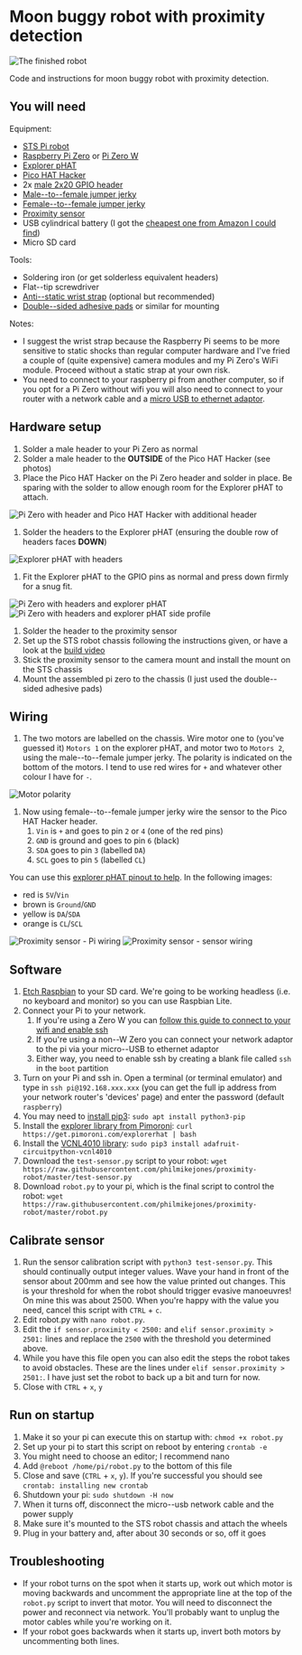 # Moon buggy robot with proximity detection

![The finished robot](robot-finished.jpeg)

Code and instructions for moon buggy robot with proximity detection.

## You will need

Equipment:

- [STS Pi robot](https://shop.pimoroni.com/products/sts-pi)
- [Raspberry Pi Zero](https://shop.pimoroni.com/products/raspberry-pi-zero) or [Pi Zero W](https://shop.pimoroni.com/products/raspberry-pi-zero-w)
- [Explorer pHAT](https://shop.pimoroni.com/products/explorer-phat)
- [Pico HAT Hacker](https://shop.pimoroni.com/products/pico-hat-hacker)
- 2x [male 2x20 GPIO header](https://shop.pimoroni.com/products/colour-coded-gpio-headers)
- [Male--to--female jumper jerky](https://shop.pimoroni.com/products/jumper-jerky-junior?variant=1076482177)
- [Female--to--female jumper jerky](https://shop.pimoroni.com/products/jumper-jerky-junior?variant=1076482185)
- [Proximity sensor](https://shop.pimoroni.com/products/vcnl4010-proximity-light-sensor)
- USB cylindrical battery (I got the [cheapest one from Amazon I could find](https://www.amazon.co.uk/gp/product/B07KY63Z3R/ref=ppx_yo_dt_b_asin_title_o00_s00?ie=UTF8&psc=1))
- Micro SD card

Tools:

- Soldering iron (or get solderless equivalent headers)
- Flat--tip screwdriver
- [Anti--static wrist strap](https://shop.pimoroni.com/products/anti-static-wrist-strap) (optional but recommended)
- [Double--sided adhesive pads](https://www.amazon.co.uk/Sellotape-Permanent-Double-Sided-Sticky/dp/B004OHT7LS/ref=sxbs_bbp_recs_sx_w_p_v1?keywords=adhesive+pads&pd_rd_i=B004OHT7LS&pd_rd_r=20044f5f-d219-4ed1-9727-8bbff4120d2b&pd_rd_w=4boMm&pd_rd_wg=e2PTD&pf_rd_p=e6692ec6-496f-4aae-9035-49021365f38d&pf_rd_r=439N9P4EHGCF90QT6NBB&qid=1572294758) or similar for mounting

Notes:

- I suggest the wrist strap because the Raspberry Pi seems to be more sensitive to static shocks than regular computer hardware and I've fried a couple of (quite expensive) camera modules and my Pi Zero's WiFi module.
Proceed without a static strap at your own risk.
- You need to connect to your raspberry pi from another computer, so if you opt for a Pi Zero without wifi you will also need to connect to your router with a network cable and a [micro USB to ethernet adaptor](https://shop.pimoroni.com/products/three-port-usb-hub-with-ethernet-and-microb-connector).

## Hardware setup

1. Solder a male header to your Pi Zero as normal
1. Solder a male header to the **OUTSIDE** of the Pico HAT Hacker (see photos)
1. Place the Pico HAT Hacker on the Pi Zero header and solder in place. Be sparing with the solder to allow enough room for the Explorer pHAT to attach.

![Pi Zero with header and Pico HAT Hacker with additional header](pi-header-pico.jpeg)

1. Solder the headers to the Explorer pHAT (ensuring the double row of headers faces **DOWN**)

![Explorer pHAT with headers](explorer-phat-headers.jpeg)

1. Fit the Explorer pHAT to the GPIO pins as normal and press down firmly for a snug fit.

![Pi Zero with headers and explorer pHAT](pi-explorer.jpeg)
![Pi Zero with headers and explorer pHAT side profile](pi-explorer-profile.jpeg)

1. Solder the header to the proximity sensor
1. Set up the STS robot chassis following the instructions given, or have a look at the [build video](https://youtu.be/jHn3ZiPG69w)
1. Stick the proximity sensor to the camera mount and install the mount on the STS chassis
1. Mount the assembled pi zero to the chassis (I just used the double--sided adhesive pads)

## Wiring

1. The two motors are labelled on the chassis. Wire motor one to (you've guessed it) `Motors 1` on the explorer pHAT, and motor two to `Motors 2`, using the male--to--female jumper jerky. The polarity is indicated on the bottom of the motors. I tend to use red wires for `+` and whatever other colour I have for `-`.

![Motor polarity](motor-polarity.jpeg)

1. Now using female--to--female jumper jerky wire the sensor to the Pico HAT Hacker header.
    1. `Vin` is `+` and goes to pin `2` or `4` (one of the red pins)
    1. `GND` is ground and goes to pin `6` (black)
    1. `SDA` goes to pin `3` (labelled `DA`)
    1. `SCL` goes to pin `5` (labelled `CL`)

You can use this [explorer pHAT pinout to help](https://pinout.xyz/pinout/explorer_phat).
In the following images:

- red is `5V`/`Vin`
- brown is `Ground`/`GND`
- yellow is `DA`/`SDA`
- orange is `CL`/`SCL`

![Proximity sensor - Pi wiring](sensor-wiring-pi.jpeg)
![Proximity sensor - sensor wiring](sensor-wiring.jpeg)

## Software

1. [Etch Raspbian](https://www.raspberrypi.org/downloads/raspbian/) to your SD card. We're going to be working headless (i.e. no keyboard and monitor) so you can use Raspbian Lite.
1. Connect your Pi to your network.
    1. If you're using a Zero W you can [follow this guide to connect to your wifi and enable ssh](https://www.raspberrypi-spy.co.uk/2017/04/manually-setting-up-pi-wifi-using-wpa_supplicant-conf/)
    1. If you're using a non--W Zero you can connect your network adaptor to the pi via your micro--USB to ethernet adaptor
    1. Either way, you need to enable ssh by creating a blank file called `ssh` in the `boot` partition
1. Turn on your Pi and ssh in. Open a terminal (or terminal emulator) and type in `ssh pi@192.168.xxx.xxx` (you can get the full ip address from your network router's 'devices' page) and enter the password (default `raspberry`)
1. You may need to [install pip3](https://www.raspberrypi.org/documentation/linux/software/python.md): `sudo apt install python3-pip`
1. Install the [explorer library from Pimoroni](https://github.com/pimoroni/explorer-hat): `curl https://get.pimoroni.com/explorerhat | bash`
1. Install the [VCNL4010 library](https://learn.adafruit.com/using-vcnl4010-proximity-sensor/python-circuitpython): `sudo pip3 install adafruit-circuitpython-vcnl4010`
1. Download the `test-sensor.py` script to your robot: `wget https://raw.githubusercontent.com/philmikejones/proximity-robot/master/test-sensor.py`
1. Download `robot.py` to your pi, which is the final script to control the robot: `wget https://raw.githubusercontent.com/philmikejones/proximity-robot/master/robot.py`

## Calibrate sensor

1. Run the sensor calibration script with `python3 test-sensor.py`. This should continually output integer values. Wave your hand in front of the sensor about 200mm and see how the value printed out changes. This is your threshold for when the robot should trigger evasive manoeuvres! On mine this was about 2500. When you're happy with the value you need, cancel this script with `CTRL` + `c`.
1. Edit robot.py with `nano robot.py`.
1. Edit the `if sensor.proximity < 2500:` and `elif sensor.proximity > 2501:` lines and replace the `2500` with the threshold you determined above.
1. While you have this file open you can also edit the steps the robot takes to avoid obstacles. These are the lines under `elif sensor.proximity > 2501:`. I have just set the robot to back up a bit and turn for now.
1. Close with `CTRL` + `x`, `y`

## Run on startup

1. Make it so your pi can execute this on startup with: `chmod +x robot.py`
1. Set up your pi to start this script on reboot by entering `crontab -e`
1. You might need to choose an editor; I recommend nano
1. Add `@reboot /home/pi/robot.py` to the bottom of this file
1. Close and save (`CTRL` + `x`, `y`). If you're successful you should see `crontab: installing new crontab`
1. Shutdown your pi: `sudo shutdown -H now`
1. When it turns off, disconnect the micro--usb network cable and the power supply
1. Make sure it's mounted to the STS robot chassis and attach the wheels
1. Plug in your battery and, after about 30 seconds or so, off it goes

## Troubleshooting

- If your robot turns on the spot when it starts up, work out which motor is moving backwards and uncomment the appropriate line at the top of the `robot.py` script to invert that motor. You will need to disconnect the power and reconnect via network. You'll probably want to unplug the motor cables while you're working on it.
- If your robot goes backwards when it starts up, invert both motors by uncommenting both lines.
